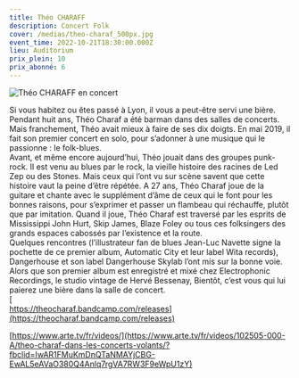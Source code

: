 ```yaml
---
title: Théo CHARAFF
description: Concert Folk
cover: /medias/theo-charaf_500px.jpg
event_time: 2022-10-21T18:30:00.000Z
lieu: Auditorium
prix_plein: 10
prix_abonné: 6
---
```

![Théo CHARAFF en concert](/medias/theo-charaf_500px.jpg "Crédit photo © Sarah Fouassier")

Si vous habitez ou êtes passé à Lyon, il vous a peut-être servi une bière. Pendant huit ans, Théo Charaf a été barman dans des salles de concerts. Mais franchement, Théo avait mieux à faire de ses dix doigts. En mai 2019, il fait son premier concert en solo, pour s’adonner à une musique qui le passionne : le folk-blues. \
Avant, et même encore aujourd’hui, Théo jouait dans des groupes punk-rock. Il est venu au blues par le rock, la vieille histoire des racines de Led Zep ou des Stones. Mais ceux qui l’ont vu sur scène savent que cette histoire vaut la peine d’être répétée.
A 27 ans, Théo Charaf joue de la guitare et chante avec le supplément d’âme de ceux qui le font pour les bonnes raisons, pour s’exprimer et passer un flambeau qui réchauffe, plutôt que par imitation. Quand il joue, Théo Charaf est traversé par les esprits de Mississippi John Hurt, Skip James, Blaze Foley ou tous ces folksingers des grands espaces cabossés par l’existence et la route. \
Quelques rencontres (l’illustrateur fan de blues Jean-Luc Navette signe la pochette de ce premier album, Automatic City et leur label Wita records), Dangerhouse et son label Dangerhouse Skylab l’ont mis sur la bonne voie. Alors que son premier album est enregistré et mixé chez Electrophonic Recordings, le studio vintage de Hervé Bessenay, Bientôt, c’est vous qui lui paierez une bière dans la salle de concert.\
[\
https://theocharaf.bandcamp.com/releases](https://theocharaf.bandcamp.com/releases)

[https://www.arte.tv/fr/videos/](https://www.arte.tv/fr/videos/102505-000-A/theo-charaf-dans-les-concerts-volants/?fbclid=IwAR1FMuKmDnQTaNMAYjCBG-EwAL5eAVaO380Q4Anlq7rgVA7RW3F9eWpU1zY)